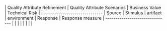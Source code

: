 | Quality Attribute Refinement  | Quality Attribute Scenarios                                              | Business Value | Technical Risk |
| ----------------------------- | Source | Stimulus | artifact | environment | Response | Response measure | ------------------------------- |
|
|
|
|
|
|
|
